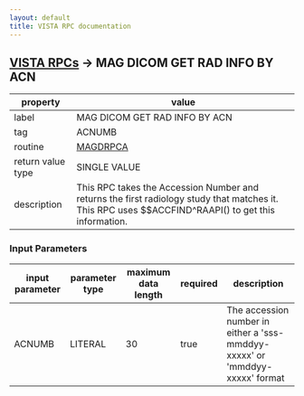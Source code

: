 ```yaml
---
layout: default
title: VISTA RPC documentation
---
```




## [VISTA RPCs](TableOfContent.md) &#8594; MAG DICOM GET RAD INFO BY ACN 

 property | value 
--- | --- 
 label | MAG DICOM GET RAD INFO BY ACN
 tag | ACNUMB
 routine | [MAGDRPCA](http://code.osehra.org/dox/Routine_MAGDRPCA_source.html)
 return value type | SINGLE VALUE
 description | This RPC takes the Accession Number and returns the first radiology study that matches it.  This RPC uses $$ACCFIND^RAAPI() to get this information.

### Input Parameters

| input parameter | parameter type | maximum data length | required | description | 
| --- | --- | --- | --- | --- | 
| ACNUMB | LITERAL | 30 | true | The accession number in either a 'sss-mmddyy-xxxxx' or   'mmddyy-xxxxx' format | 